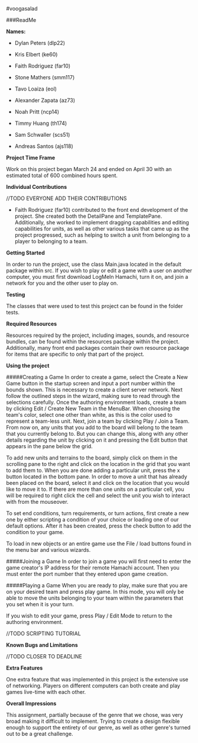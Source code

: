 #voogasalad

###ReadMe

**Names:** 

* Dylan Peters (dlp22)

* Kris Elbert (ke60)

* Faith Rodriguez (far10)

* Stone Mathers (smm117)

* Tavo Loaiza (eol) 

* Alexander Zapata (az73) 

* Noah Pritt (ncp14)

* Timmy Huang (th174)

* Sam Schwaller (scs51)

* Andreas Santos (ajs118)


**Project Time Frame**

Work on this project began March 24 and ended on April 30 with an estimated total of 600 combined hours spent.

**Individual Contributions**

//TODO EVERYONE ADD THEIR CONTRIBUTIONS

* Faith Rodriguez (far10) contributed to the front end development of the project.  She created both the DetailPane and TemplatePane.  Additionally, she worked to implement dragging capabilities and editing capabilities for units, as well as other various tasks that came up as the project progressed, such as helping to switch a unit from belonging to a player to belonging to a team.


**Getting Started**

In order to run the project, use the class Main.java located in the default package within src.  If you wish to play or edit a game with a user on another computer, you must first download LogMeIn Hamachi, turn it on, and join a network for you and the other user to play on.

**Testing**

The classes that were used to test this project can be found in the folder tests.

**Required Resources**

Resources required by the project, including images, sounds, and resource bundles, can be found within the resources package within the project.  Additionally, many front end packages contain their own resource package for items that are specific to only that part of the project.

**Using the project**

#####Creating a Game
In order to create a game, select the Create a New Game button in the startup screen and input a port number within the bounds shown.  This is necessary to create a client server network.  Next follow the outlined steps in the wizard, making sure to read through the selections carefully.  Once the authoring environment loads, create a team by clicking Edit / Create New Team in the MenuBar.  When choosing the team's color, select one other than white, as this is the color used to represent a team-less unit.  Next, join a team by clicking Play / Join a Team.  From now on, any units that you add to the board will belong to the team that you currently belong to.  But you can change this, along with any other details regarding the unit by clicking on it and pressing the Edit button that appears in the pane below the grid.

To add new units and terrains to the board, simply click on them in the scrolling pane to the right and click on the location in the grid that you want to add them to.  When you are done adding a particular unit, press the x button located in the bottom pane.  In order to move a unit that has already been placed on the board, select it and click on the location that you would like to move it to.  If there are more than one units on a particular cell, you will be required to right click the cell and select the unit you wish to interact with from the mouseover.

To set end conditions, turn requirements, or turn actions, first create a new one by either scripting a condition of your choice or loading one of our default options.  After it has been created, press the check button to add the condition to your game.

To load in new objects or an entire game use the File / load buttons found in the menu bar and various wizards.

#####Joining a Game
In order to join a game you will first need to enter the game creator's IP address for their remote Hamachi account.  Then you must enter the port number that they entered upon game creation.

#####Playing a Game
When you are ready to play, make sure that you are on your desired team and press play game.  In this mode, you will only be able to move the units belonging to your team within the parameters that you set when it is your turn.  

If you wish to edit your game, press Play / Edit Mode to return to the authoring environment.

//TODO SCRIPTING TUTORIAL

**Known Bugs and Limitations**

//TODO CLOSER TO DEADLINE

**Extra Features**

One extra feature that was implemented in this project is the extensive use of networking.  Players on different computers can both create and play games live-time with each other.  

**Overall Impressions**

This assignment, partially because of the genre that we chose, was very broad making it difficult to implement.  Trying to create a design flexible enough to support the entirety of our genre, as well as other genre's turned out to be a great challenge.

